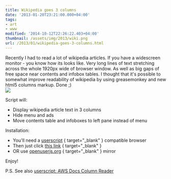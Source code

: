 ```yaml
---
title: Wikipedia goes 3 columns
date: '2013-01-20T23:21:00.000+04:00'
tags:
- art
- www
modified: '2014-10-12T22:26:22.403+04:00'
thumbnail: /assets/img/2013/wiki.png
url: /2013/01/wikipedia-goes-3-columns.html
---
```

Recently I had to read a lot of wikipedia articles. If you have a widescreen monitor - you know how its looks like. Very long lines of text stretching across the whole 1920px wide of browser window. As well as big gaps of free space near contents and infobox tables. I thought that it's possible to somewhat improve readability of wikipedia by using greasemonkey and new html5 columns markup. Done ;)  
![](/assets/img/2013/wiki.png)

Script will:
- Display wikipedia article text in 3 columns
- Hide menu and ads 
- Move contents table and infoboxes to left pane instead of menu

Installation:
- You'll need a [userscript](http://en.wikipedia.org/wiki/Userscript)
{ target="_blank" } compatible browser
- Then just click [this link](http://sepa.spb.ru/js/wiki.user.js)
{ target="_blank" }
- OR use [openuserjs.org](https://openuserjs.org/scripts/sepich/Wikipedia_goes_3_columns)
{ target="_blank" } mirror

Enjoy!

P.S.
See also [userscript: AWS Docs Column Reader](/2014/10/userscript-aws-docs-column-reader.html)
